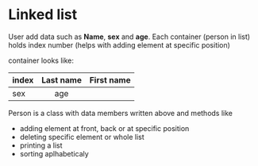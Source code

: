 # Linked list

User add data such as **Name**, **sex** and **age**.
Each container (person in list) holds index number (helps with adding element at specific position)

container looks like:

| index | Last name | First name |
| ------|:---------:|------------|
|  sex  | age       |            |

Person is a class with data members written above and methods like 
 * adding element at front, back or at specific position
 * deleting specific element or whole list
 * printing a list
 * sorting aplhabeticaly
 

